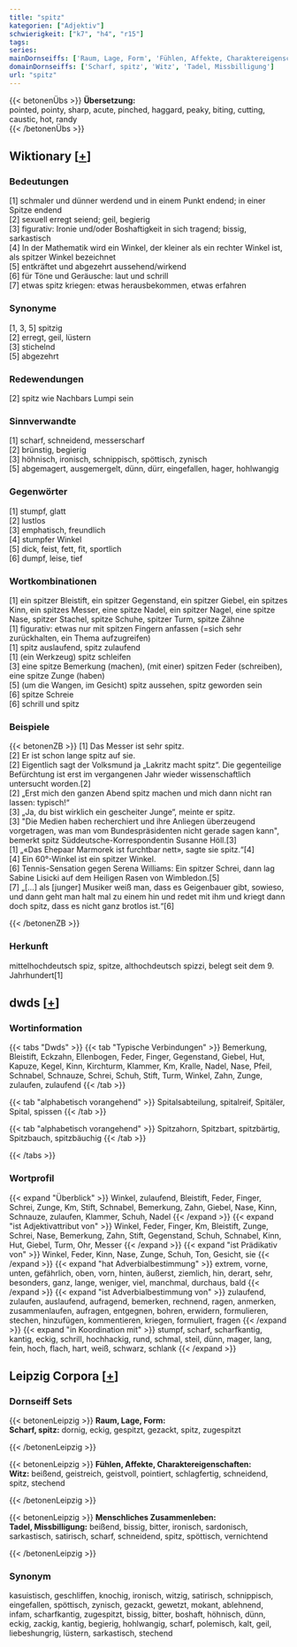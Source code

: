 ```yaml
---
title: "spitz"
kategorien: ["Adjektiv"]
schwierigkeit: ["k7", "h4", "r15"]
tags:
series:
mainDornseiffs: ['Raum, Lage, Form', 'Fühlen, Affekte, Charaktereigenschaften', 'Menschliches Zusammenleben']
domainDornseiffs: ['Scharf, spitz', 'Witz', 'Tadel, Missbilligung']
url: "spitz"
---
```


{{< betonenÜbs >}}
**Übersetzung:**  
pointed, pointy, sharp, acute, pinched, haggard, peaky, biting, cutting, caustic, hot, randy  
{{< /betonenÜbs >}}

## Wiktionary [[+](https://de.wiktionary.org/wiki/spitz)]

### Bedeutungen
[1] schmaler und dünner werdend und in einem Punkt endend; in einer Spitze endend  
[2] sexuell erregt seiend; geil, begierig  
[3] figurativ: Ironie und/oder Boshaftigkeit in sich tragend; bissig, sarkastisch  
[4] In der Mathematik wird ein Winkel, der kleiner als ein rechter Winkel ist, als spitzer Winkel bezeichnet  
[5] entkräftet und abgezehrt aussehend/wirkend  
[6] für Töne und Geräusche: laut und schrill  
[7] etwas spitz kriegen: etwas herausbekommen, etwas erfahren  

### Synonyme
[1, 3, 5] spitzig  
[2] erregt, geil, lüstern  
[3] stichelnd  
[5] abgezehrt  

### Redewendungen
[2] spitz wie Nachbars Lumpi sein  

### Sinnverwandte
[1] scharf, schneidend, messerscharf  
[2] brünstig, begierig  
[3] höhnisch, ironisch, schnippisch, spöttisch, zynisch  
[5] abgemagert, ausgemergelt, dünn, dürr, eingefallen, hager, hohlwangig  

### Gegenwörter
[1] stumpf, glatt  
[2] lustlos  
[3] emphatisch, freundlich  
[4] stumpfer Winkel  
[5] dick, feist, fett, fit, sportlich  
[6] dumpf, leise, tief  

### Wortkombinationen
[1] ein spitzer Bleistift, ein spitzer Gegenstand, ein spitzer Giebel, ein spitzes Kinn, ein spitzes Messer, eine spitze Nadel, ein spitzer Nagel, eine spitze Nase, spitzer Stachel, spitze Schuhe, spitzer Turm, spitze Zähne  
[1] figurativ: etwas nur mit spitzen Fingern anfassen (=sich sehr zurückhalten, ein Thema aufzugreifen)  
[1] spitz auslaufend, spitz zulaufend  
[1] (ein Werkzeug) spitz schleifen  
[3] eine spitze Bemerkung (machen), (mit einer) spitzen Feder (schreiben), eine spitze Zunge (haben)  
[5] (um die Wangen, im Gesicht) spitz aussehen, spitz geworden sein  
[6] spitze Schreie  
[6] schrill und spitz  

### Beispiele
{{< betonenZB >}}
[1] Das Messer ist sehr spitz.  
[2] Er ist schon lange spitz auf sie.  
[2] Eigentlich sagt der Volksmund ja „Lakritz macht spitz“. Die gegenteilige Befürchtung ist erst im vergangenen Jahr wieder wissenschaftlich untersucht worden.[2]  
[2] „Erst mich den ganzen Abend spitz machen und mich dann nicht ran lassen: typisch!“  
[3] „Ja, du bist wirklich ein gescheiter Junge“, meinte er spitz.  
[3] "Die Medien haben recherchiert und ihre Anliegen überzeugend vorgetragen, was man vom Bundespräsidenten nicht gerade sagen kann", bemerkt spitz Süddeutsche-Korrespondentin Susanne Höll.[3]  
[1] „«Das Ehepaar Marmorek ist furchtbar nett», sagte sie spitz.“[4]  
[4] Ein 60°-Winkel ist ein spitzer Winkel.  
[6] Tennis-Sensation gegen Serena Williams: Ein spitzer Schrei, dann lag Sabine Lisicki auf dem Heiligen Rasen von Wimbledon.[5]  
[7] „[…] als [junger] Musiker weiß man, dass es Geigenbauer gibt, sowieso, und dann geht man halt mal zu einem hin und redet mit ihm und kriegt dann doch spitz, dass es nicht ganz brotlos ist.“[6]  

{{< /betonenZB >}}
### Herkunft
mittelhochdeutsch spiz, spitze, althochdeutsch spizzi, belegt seit dem 9. Jahrhundert[1]  



## dwds [[+](https://www.dwds.de/wb/spitz)]

### Wortinformation
{{< tabs "Dwds" >}}
{{< tab "Typische Verbindungen" >}}
Bemerkung, Bleistift, Eckzahn, Ellenbogen, Feder, Finger, Gegenstand, Giebel, Hut, Kapuze, Kegel, Kinn, Kirchturm, Klammer, Km, Kralle, Nadel, Nase, Pfeil, Schnabel, Schnauze, Schrei, Schuh, Stift, Turm, Winkel, Zahn, Zunge, zulaufen, zulaufend
{{< /tab >}}

{{< tab "alphabetisch vorangehend" >}}
Spitalsabteilung, spitalreif, Spitäler, Spital, spissen
{{< /tab >}}

{{< tab "alphabetisch vorangehend" >}}
Spitzahorn, Spitzbart, spitzbärtig, Spitzbauch, spitzbäuchig
{{< /tab >}}

{{< /tabs >}}

### Wortprofil
{{< expand "Überblick" >}} Winkel, zulaufend, Bleistift, Feder, Finger, Schrei, Zunge, Km, Stift, Schnabel, Bemerkung, Zahn, Giebel, Nase, Kinn, Schnauze, zulaufen, Klammer, Schuh, Nadel {{< /expand >}}
{{< expand "ist Adjektivattribut von" >}} Winkel, Feder, Finger, Km, Bleistift, Zunge, Schrei, Nase, Bemerkung, Zahn, Stift, Gegenstand, Schuh, Schnabel, Kinn, Hut, Giebel, Turm, Ohr, Messer {{< /expand >}}
{{< expand "ist Prädikativ von" >}} Winkel, Feder, Kinn, Nase, Zunge, Schuh, Ton, Gesicht, sie {{< /expand >}}
{{< expand "hat Adverbialbestimmung" >}} extrem, vorne, unten, gefährlich, oben, vorn, hinten, äußerst, ziemlich, hin, derart, sehr, besonders, ganz, lange, weniger, viel, manchmal, durchaus, bald {{< /expand >}}
{{< expand "ist Adverbialbestimmung von" >}} zulaufend, zulaufen, auslaufend, aufragend, bemerken, rechnend, ragen, anmerken, zusammenlaufen, aufragen, entgegnen, bohren, erwidern, formulieren, stechen, hinzufügen, kommentieren, kriegen, formuliert, fragen {{< /expand >}}
{{< expand "in Koordination mit" >}} stumpf, scharf, scharfkantig, kantig, eckig, schrill, hochhackig, rund, schmal, steil, dünn, mager, lang, fein, hoch, flach, hart, weiß, schwarz, schlank {{< /expand >}}

## Leipzig Corpora [[+](https://corpora.uni-leipzig.de/en/res?word=spitz&corpusId=deu_newscrawl-public_2018)]

### Dornseiff Sets
{{< betonenLeipzig >}}
**Raum, Lage, Form:**  
**Scharf, spitz:** dornig, eckig, gespitzt, gezackt, spitz, zugespitzt  

{{< /betonenLeipzig >}}


{{< betonenLeipzig >}}
**Fühlen, Affekte, Charaktereigenschaften:**  
**Witz:** beißend, geistreich, geistvoll, pointiert, schlagfertig, schneidend, spitz, stechend  

{{< /betonenLeipzig >}}


{{< betonenLeipzig >}}
**Menschliches Zusammenleben:**  
**Tadel, Missbilligung:** beißend, bissig, bitter, ironisch, sardonisch, sarkastisch, satirisch, scharf, schneidend, spitz, spöttisch, vernichtend  

{{< /betonenLeipzig >}}

### Synonym
kasuistisch, geschliffen, knochig, ironisch, witzig, satirisch, schnippisch, eingefallen, spöttisch, zynisch, gezackt, gewetzt, mokant, ablehnend, infam, scharfkantig, zugespitzt, bissig, bitter, boshaft, höhnisch, dünn, eckig, zackig, kantig, begierig, hohlwangig, scharf, polemisch, kalt, geil, liebeshungrig, lüstern, sarkastisch, stechend

